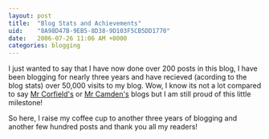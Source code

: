```yaml
---
layout: post
title:  "Blog Stats and Achievements"
uid:	"8A98D47B-9EB5-8D38-9D103F5CB5DD1770"
date:   2006-07-26 11:06 AM +0000
categories: blogging
---
```

I just wanted to say that I have now done over 200 posts in this blog, I have been blogging for nearly three years and have recieved (acording to the blog stats) over 50,000 visits to my blog. Wow, I know its not a lot compared to say <a href="http://corfield.org/">Mr Corfield's</a> or <a href="http://ray.camdenfamily.com">Mr Camden's</a> blogs but I am still proud of this little milestone!

So here, I raise my coffee cup to another three years of blogging and another few hundred posts and thank you all my readers!